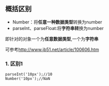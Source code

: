 ## 概括区别
- Number：将**任意一种数据类型**转换为number
- parseInt、parseFloat:将**字符串转**换为number

即针对的对象一个为**任意数据类型**,一个为**字符串**

可参考<http://www.jb51.net/article/100606.htm>

### 1. 区别1
```
parseInt('10px');//10
Number('10px');//NaN
```